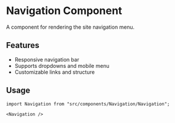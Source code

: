 # Navigation Component

A component for rendering the site navigation menu.

## Features
- Responsive navigation bar
- Supports dropdowns and mobile menu
- Customizable links and structure

## Usage
```tsx
import Navigation from "src/components/Navigation/Navigation";

<Navigation />
``` 